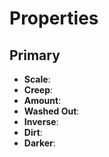 

# Properties


## Primary

- **Scale**: 
- **Creep**: 
- **Amount**: 
- **Washed Out**: 
- **Inverse**: 
- **Dirt**: 
- **Darker**: 



